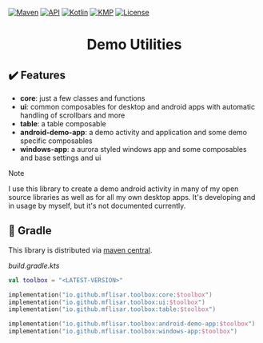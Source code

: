 [![Maven](https://img.shields.io/maven-central/v/io.github.mflisar.toolbox/core?style=for-the-badge&color=blue)](https://central.sonatype.com/namespace/io.github.mflisar.toolbox)
[![API](https://img.shields.io/badge/api-21%2B-brightgreen.svg?style=for-the-badge)](https://android-arsenal.com/api?level=21)
[![Kotlin](https://img.shields.io/github/languages/top/mflisar/toolbox.svg?style=for-the-badge&color=blueviolet)](https://kotlinlang.org/)
[![KMP](https://img.shields.io/badge/Kotlin_Multiplatform-blue?style=for-the-badge&label=Kotlin)](https://kotlinlang.org/docs/multiplatform.html)
[![License](https://img.shields.io/github/license/MFlisar/Toolbox?style=for-the-badge)](LICENSE)

<h1 align="center">Demo Utilities</h1>

## :heavy_check_mark: Features

* **core**: just a few classes and functions
* **ui**: common composables for desktop and android apps with automatic handling of scrollbars and more
* **table**: a table composable
* **android-demo-app**: a demo activity and application and some demo specific composables
* **windows-app**: a aurora styled windows app and some composables and base settings and ui

> [!NOTE]  
> I use this library to create a demo android activity in many of my open source libraries as well as for all my own desktop apps.
> It's developing and in usage by myself, but it's not documented currently.

## :elephant: Gradle

This library is distributed via [maven central](https://central.sonatype.com/).

*build.gradle.kts*

```kts
val toolbox = "<LATEST-VERSION>"

implementation("io.github.mflisar.toolbox:core:$toolbox")
implementation("io.github.mflisar.toolbox:ui:$toolbox")
implementation("io.github.mflisar.toolbox:table:$toolbox")

implementation("io.github.mflisar.toolbox:android-demo-app:$toolbox")
implementation("io.github.mflisar.toolbox:windows-app:$toolbox")
```
